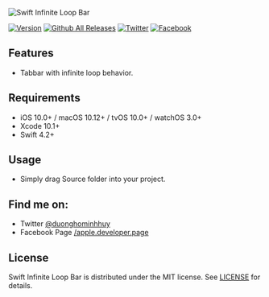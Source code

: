 ![Swift Infinite Loop Bar](https://raw.githubusercontent.com/duonghominhhuy/swift-infinite-loop-bar/master/Image/swift-infinite-loop-bar.png)

[![Version](http://img.shields.io/badge/version-1.0.0-green.svg?style=flat)](https://github.com/duonghominhhuy/swift-infinite-loop-bar)
[![Github All Releases](https://img.shields.io/github/downloads/duonghominhhuy/swift-infinite-loop-bar/total.svg)](https://github.com/duonghominhhuy/swift-infinite-loop-bar)
[![Twitter](https://img.shields.io/badge/twitter-@duonghominhhuy-blue.svg?style=flat)](http://twitter.com/duonghominhhuy)
[![Facebook](https://img.shields.io/badge/facebook-@apple.developer.page-blue.svg?style=flat)](https://www.facebook.com/apple.developer.page)

## Features

- Tabbar with infinite loop behavior.

## Requirements

- iOS 10.0+ / macOS 10.12+ / tvOS 10.0+ / watchOS 3.0+
- Xcode 10.1+
- Swift 4.2+

## Usage

- Simply drag Source folder into your project.

## Find me on:

- Twitter [@duonghominhhuy](https://twitter.com/duonghominhhuy)
- Facebook Page [/apple.developer.page](https://www.fb.com/apple.developer.page)

## License

Swift Infinite Loop Bar is distributed under the MIT license. See [LICENSE](https://github.com/duonghominhhuy/swift-infinite-loop-bar/blob/master/LICENSE) for details.

